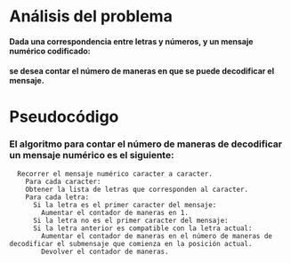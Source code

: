 # Análisis del problema

#### Dada una correspondencia entre letras y números, y un mensaje numérico codificado:
#### se desea contar el número de maneras en que se puede decodificar el mensaje.

# Pseudocódigo

### El algoritmo para contar el número de maneras de decodificar un mensaje numérico es el siguiente:

      Recorrer el mensaje numérico caracter a caracter.
        Para cada caracter:
        Obtener la lista de letras que corresponden al caracter.
        Para cada letra:
          Si la letra es el primer caracter del mensaje:
            Aumentar el contador de maneras en 1.
          Si la letra no es el primer caracter del mensaje:
          Si la letra anterior es compatible con la letra actual:
            Aumentar el contador de maneras en el número de maneras de decodificar el submensaje que comienza en la posición actual.
            Devolver el contador de maneras.
